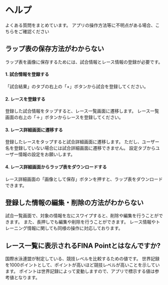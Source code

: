 # ヘルプ
よくある質問をまとめています。
アプリの操作方法等に不明点がある場合、こちらをご確認ください

## ラップ表の保存方法がわからない
ラップ表を画像に保存するためには、試合情報とレース情報の登録が必要です。
#### 1. 試合情報を登録する
「試合結果」のタブの右上の「+」ボタンから試合を登録してください。

#### 2. レースを登録する
登録した試合情報をタップすると、レース一覧画面に遷移します。
レース一覧画面の右上の「＋」ボタンからレースを登録してください。

#### 3. レース詳細画面に遷移する
登録したレースをタップすると試合詳細画面に遷移します。
ただし、ユーザー名を登録していない場合には試合詳細画面に遷移できません。
設定タブからユーザー情報の設定をお願いします。

#### 4. レース詳細画面からラップ表をダウンロードする
レース詳細画面の「画像として保存」ボタンを押すと、ラップ表をダウンロードできます。

## 登録した情報の編集・削除の方法がわからない
試合一覧画面で、対象の情報を左にスワイプすると、削除や編集を行うことができます。
また、長押しでも編集や削除を行うことができます。
レース情報やトレーニング情報に関しても同様の操作に対応しております。

## レース一覧に表示されるFINA Pointとはなんですか?
国際水泳連盟が制定している、競技レベルを比較するための値です。
世界記録を1000ポイントとして、ポイントが高いほど競技レベルが高いことを示しています。
ポイントは世界記録によって変動しますので、アプリで標示する値は参考値となります。
